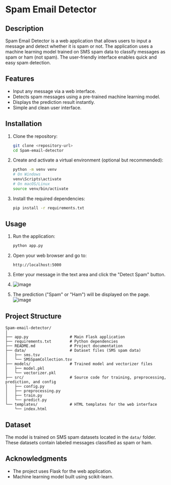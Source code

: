 # Spam Email Detector

## Description
Spam Email Detector is a web application that allows users to input a message and detect whether it is spam or not. The application uses a machine learning model trained on SMS spam data to classify messages as spam or ham (not spam). The user-friendly interface enables quick and easy spam detection.

## Features
- Input any message via a web interface.
- Detects spam messages using a pre-trained machine learning model.
- Displays the prediction result instantly.
- Simple and clean user interface.

## Installation

1. Clone the repository:
   ```bash
   git clone <repository-url>
   cd Spam-email-detector
   ```

2. Create and activate a virtual environment (optional but recommended):
   ```bash
   python -m venv venv
   # On Windows
   venv\Scripts\activate
   # On macOS/Linux
   source venv/bin/activate
   ```

3. Install the required dependencies:
   ```bash
   pip install -r requirements.txt
   ```

## Usage

1. Run the application:
   ```bash
   python app.py
   ```

2. Open your web browser and go to:
   ```
   http://localhost:5000
   ```

3. Enter your message in the text area and click the "Detect Spam" button.
4. ![image](https://github.com/user-attachments/assets/12ec8f90-7c0f-4f7c-ab7b-75209e79f87a)


5. The prediction ("Spam" or "Ham") will be displayed on the page.
![image](https://github.com/user-attachments/assets/1f9ffeb8-b560-4f95-aa67-31dbfe66dc7a)

## Project Structure

```
Spam-email-detector/
│
├── app.py                  # Main Flask application
├── requirements.txt        # Python dependencies
├── README.md               # Project documentation
├── data/                   # Dataset files (SMS spam data)
│   ├── sms.tsv
│   └── SMSSpamCollection.tsv
├── models/                 # Trained model and vectorizer files
│   ├── model.pkl
│   └── vectorizer.pkl
├── src/                    # Source code for training, preprocessing, prediction, and config
│   ├── config.py
│   ├── preprocessing.py
│   ├── train.py
│   └── predict.py
└── templates/              # HTML templates for the web interface
    └── index.html
```

## Dataset

The model is trained on SMS spam datasets located in the `data/` folder. These datasets contain labeled messages classified as spam or ham.

## Acknowledgments

- The project uses Flask for the web application.
- Machine learning model built using scikit-learn.
